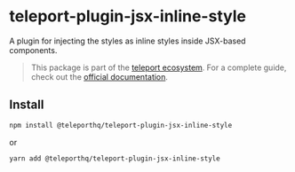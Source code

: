 # teleport-plugin-jsx-inline-style

A plugin for injecting the styles as inline styles inside JSX-based components.

> This package is part of the [teleport ecosystem](https://github.com/teleporthq/teleport-code-generators). For a complete guide, check out the [official documentation](https://docs.teleporthq.io/).

## Install
```bash
npm install @teleporthq/teleport-plugin-jsx-inline-style
```
or
```bash
yarn add @teleporthq/teleport-plugin-jsx-inline-style
```
